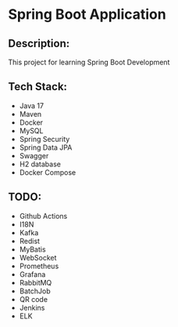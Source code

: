 # Spring Boot Application

## Description:
This project for learning Spring Boot Development
## Tech Stack:

- Java 17
- Maven
- Docker
- MySQL
- Spring Security
- Spring Data JPA
- Swagger
- H2 database
- Docker Compose


## TODO:
- Github Actions
- I18N
- Kafka
- Redist
- MyBatis
- WebSocket
- Prometheus
- Grafana
- RabbitMQ
- BatchJob
- QR code
- Jenkins
- ELK 
